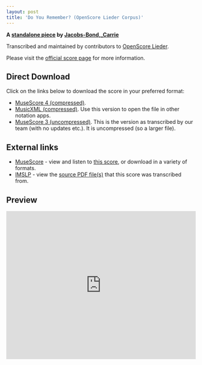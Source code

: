 ```yaml
---
layout: post
title: 'Do You Remember? (OpenScore Lieder Corpus)'
---
```


__A [standalone piece](https://fourscoreandmore.org/openscore/lieder/Jacobs-Bond%2C_Carrie/_/) by [Jacobs-Bond,_Carrie](https://fourscoreandmore.org/openscore/lieder/Jacobs-Bond%2C_Carrie)__

Transcribed and maintained by contributors to [OpenScore Lieder].

Please visit the [official score page] for more information.

[official score page]: https://musescore.com/openscore-lieder-corpus/scores/6586743
[OpenScore Lieder]: https://musescore.com/openscore-lieder-corpus

## Direct Download

Click on the links below to download the score in your preferred format:
- [MuseScore 4 (compressed)](https://fourscoreandmore.org/openscore/lieder/Jacobs-Bond%2C_Carrie/_/Do_You_Remember.mscz).
- [MusicXML (compressed)](https://fourscoreandmore.org/openscore/lieder/Jacobs-Bond%2C_Carrie/_/Do_You_Remember.mxl). Use this version to open the file in other notation apps.
- [MuseScore 3 (uncompressed)](https://raw.githubusercontent.com/OpenScore/Lieder/refs/heads/main/scores/Jacobs-Bond%2C_Carrie/_/Do_You_Remember/lc6586743.mscx). This is the version as transcribed by our team (with no updates etc.). It is uncompressed (so a larger file).

## External links

- [MuseScore] - view and listen to [this score][MuseScore], or download in a variety of formats.
- [IMSLP] - view the [source PDF file(s)][IMSLP] that this score was transcribed from.

[MuseScore]: https://musescore.com/score/6586743
[IMSLP]: https://imslp.org/wiki/Special:ReverseLookup/668192

## Preview

<iframe width="100%" height="394" src="https://musescore.com/openscore-lieder-corpus/scores/6586743/embed" frameborder="0" allowfullscreen allow="autoplay; fullscreen"></iframe>

